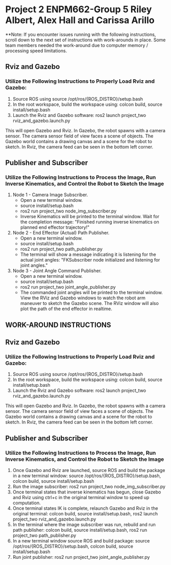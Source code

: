 # Project 2 ENPM662-Group 5 Riley Albert, Alex Hall and Carissa Arillo
**Note: If you encounter issues running with the following instructions, scroll down to the next set of instructions with work-arounds in place. Some team members needed the work-around due to computer memory / processing speed limitations. 
## Rviz and Gazebo
### Utilize the Following Instructions to Properly Load Rviz and Gazebo:
1. Source ROS using source /opt/ros/{ROS_DISTRO}/setup.bash
2. In the root workspace, build the workspace using: colcon build, source install/setup.bash
3. Launch the Rviz and Gazebo software: ros2 launch project_two rviz_and_gazebo.launch.py

This will open Gazebo and Rviz. In Gazebo, the robot spawns with a camera sensor. The camera sensor field of view faces a scene of objects. The Gazebo world contains a drawing canvas and a scene for the robot to sketch. 
In Rviz, the camera feed can be seen in the bottom left corner.

## Publisher and Subscriber
### Utilize the Following Instructions to Process the Image, Run Inverse Kinematics, and Control the Robot to Sketch the Image
1. Node 1 - Camera Image Subscriber. 
    - Open a new terminal window.
    - source install/setup.bash
    - ros2 run project_two node_img_subscriber.py
    - Inverse Kinematics will be printed to the terminal window. Wait for the completion message: "Finished running inverse kinematics on planned end effector trajectory!"
2. Node 2 - End Effector (Actual) Path Publisher.  
    - Open a new terminal window.
    - source install/setup.bash 
    - ros2 run project_two path_publisher.py
    - The terminal will show a message indicating it is listening for the actual joint angles: "FKSubscriber node initialized and listening for joint angles."
3. Node 3 - Joint Angle Command Publisher.
    - Open a new terminal window.
    - source install/setup.bash
    - ros2 run project_two joint_angle_publisher.py
    - The commanded joint angles will be printed to the terminal window.
View the RViz and Gazebo windows to watch the robot arm maneuver to sketch the Gazebo scene. The RViz window will also plot the path of the end effector in realtime. 




## WORK-AROUND INSTRUCTIONS
## Rviz and Gazebo
### Utilize the Following Instructions to Properly Load Rviz and Gazebo:
1. Source ROS using source /opt/ros/{ROS_DISTRO}/setup.bash
2. In the root workspace, build the workspace using: colcon build, source install/setup.bash
3. Launch the Rviz and Gazebo software: ros2 launch project_two rviz_and_gazebo.launch.py

This will open Gazebo and Rviz. In Gazebo, the robot spawns with a camera sensor. The camera sensor field of view faces a scene of objects. The Gazebo world contains a drawing canvas and a scene for the robot to sketch. 
In Rviz, the camera feed can be seen in the bottom left corner.

## Publisher and Subscriber
### Utilize the Following Instructions to Process the Image, Run Inverse Kinematics, and Control the Robot to Sketch the Image
1. Once Gazebo and Rviz are launched, source ROS and build the package in a new terminal window: source /opt/ros/{ROS_DISTRO}/setup.bash, colcon build, source install/setup.bash
2. Run the image subscriber: ros2 run project_two node_img_subscriber.py
3. Once terminal states that inverse kinematics has begun, close Gazebo and Rviz using ctrl+c in the original terminal window to speed up computation.
4. Once terminal states IK is complete, relaunch Gazebo and Rviz in the original terminal: colcon build, source install/setup.bash, ros2 launch project_two rviz_and_gazebo.launch.py
5. In the terminal where the image subscriber was run, rebuild and run path publisher: colcon build, source install/setup.bash, ros2 run project_two path_publisher.py
6. In a new terminal window source ROS and build package: source /opt/ros/{ROS_DISTRO}/setup.bash, colcon build, source install/setup.bash
7. Run joint publisher: ros2 run project_two joint_angle_publisher.py
